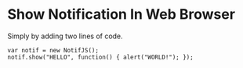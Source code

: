 Show Notification In Web Browser
================================

Simply by adding two lines of code.

	var notif = new NotifJS();
	notif.show("HELLO", function() { alert("WORLD!"); });